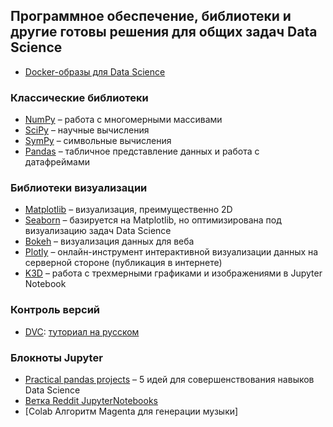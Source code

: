 ## Программное обеспечение, библиотеки и другие готовы решения для общих задач Data Science
- [Docker-образы для Data Science](https://github.com/yang-zhang/docker-setup)

### Классические библиотеки
- [NumPy](https://numpy.org/) – работа с многомерными массивами
- [SciPy](https://www.scipy.org/) – научные вычисления
- [SymPy](http://sympy.org/) – символьные вычисления
- [Pandas](pandas) – табличное представление данных и работа с датафреймами

### Библиотеки визуализации
- [Matplotlib](http://matplotlib.org/) – визуализация, преимущественно 2D
- [Seaborn](https://seaborn.pydata.org/) – базируется на Matplotlib, но оптимизирована под визуализацию задач Data Science
- [Bokeh](https://bokeh.org/) – визуализация данных для веба
- [Plotly](https://plotly.com/python/) – онлайн-инструмент интерактивной визуализации данных на серверной стороне (публикация в интернете)
- [K3D](https://github.com/K3D-tools/K3D-jupyter) – работа с трехмерными графиками и изображениями в Jupyter Notebook

### Контроль версий
- [DVC](https://dvc.org/): [туториал на русском](https://proglib.io/p/git-dlya-data-science-kontrol-versiy-modeley-i-datasetov-s-pomoshchyu-dvc-2020-12-02)


### Блокноты Jupyter
- [Practical pandas projects](https://github.com/schlende/practical-pandas-projects) – 5 идей для совершенствования навыков Data Science
- [Ветка Reddit JupyterNotebooks](https://www.reddit.com/JupyterNotebooks)
- [Colab Алгоритм Magenta для генерации музыки]